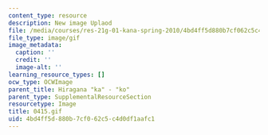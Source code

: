 ```yaml
---
content_type: resource
description: New image Uplaod
file: /media/courses/res-21g-01-kana-spring-2010/4bd4ff5d880b7cf062c5c4d0df1aafc1_0415.gif
file_type: image/gif
image_metadata:
  caption: ''
  credit: ''
  image-alt: ''
learning_resource_types: []
ocw_type: OCWImage
parent_title: Hiragana "ka" - "ko"
parent_type: SupplementalResourceSection
resourcetype: Image
title: 0415.gif
uid: 4bd4ff5d-880b-7cf0-62c5-c4d0df1aafc1
---
```

